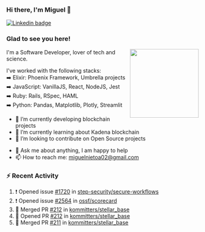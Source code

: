 ### Hi there, I'm Miguel 👋

<a href="https://linkedin.com/in/miguelnietoa/" target="_blank" rel="noopener noreferrer">
  <img src="https://img.shields.io/badge/-LinkedIn-0e76a8?style=flat-square&logo=Linkedin&logoColor=white" alt="Linkedin badge">
</a>
<!-- [![Website Badge](https://img.shields.io/badge/Website-3b5998?style=flat-square&logo=google-chrome&logoColor=white)](#notavailablenow#) 

<img src="https://i.imgur.com/tbrLrt5.gif" width=400 alt="Coding GIF" align="right"/>
-->


### Glad to see you here!
<a href="https://github.com/miguelnietoa"><img src="https://github-readme-stats.vercel.app/api?username=miguelnietoa&show_icons=true&hide_border=true&count_private=true&include_all_commits=true&theme=tokyonight" height="180em" align="right"/></a>
I'm a Software Developer, lover of tech and science. 

I've worked with the following stacks:\
➡️ Elixir: Phoenix Framework, Umbrella projects\
➡️ JavaScript: VanillaJS, React, NodeJS, Jest\
➡️ Ruby: Rails, RSpec, HAML\
➡️ Python: Pandas, Matplotlib, Plotly, Streamlit

- 🔭 I’m currently developing blockchain projects
- 🌱 I’m currently learning about Kadena blockchain
- 👯 I’m looking to contribute on Open Source projects
<!-- 
- 😄 I just finished a Machine Learning course! 
- 🤔 I’m looking for help with ...
-->
- 💬 Ask me about anything, I am happy to help
- 📫 How to reach me: miguelnietoa02@gmail.com


### ⚡ Recent Activity

<!--START_SECTION:activity-->
1. ❗️ Opened issue [#1720](https://github.com/step-security/secure-workflows/issues/1720) in [step-security/secure-workflows](https://github.com/step-security/secure-workflows)
2. ❗️ Opened issue [#2564](https://github.com/ossf/scorecard/issues/2564) in [ossf/scorecard](https://github.com/ossf/scorecard)
3. 🎉 Merged PR [#212](https://github.com/kommitters/stellar_base/pull/212) in [kommitters/stellar_base](https://github.com/kommitters/stellar_base)
4. 💪 Opened PR [#212](https://github.com/kommitters/stellar_base/pull/212) in [kommitters/stellar_base](https://github.com/kommitters/stellar_base)
5. 🎉 Merged PR [#211](https://github.com/kommitters/stellar_base/pull/211) in [kommitters/stellar_base](https://github.com/kommitters/stellar_base)
<!--END_SECTION:activity-->
